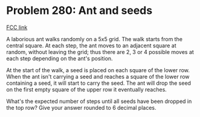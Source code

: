 # Problem 280: Ant and seeds

[FCC link](https://www.freecodecamp.org/learn/coding-interview-prep/project-euler/problem-280-ant-and-seeds)

A laborious ant walks randomly on a 5x5 grid. The walk starts from the central
square. At each step, the ant moves to an adjacent square at random, without
leaving the grid; thus there are 2, 3 or 4 possible moves at each step depending
on the ant's position.

At the start of the walk, a seed is placed on each square of the lower row. When
the ant isn't carrying a seed and reaches a square of the lower row containing a
seed, it will start to carry the seed. The ant will drop the seed on the first
empty square of the upper row it eventually reaches.

What's the expected number of steps until all seeds have been dropped in the top
row? Give your answer rounded to 6 decimal places.
